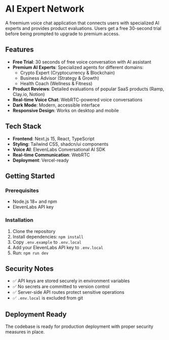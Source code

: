 # AI Expert Network

A freemium voice chat application that connects users with specialized AI experts and provides product evaluations. Users get a free 30-second trial before being prompted to upgrade to premium access.

## Features

- **Free Trial**: 30 seconds of free voice conversation with AI assistant
- **Premium AI Experts**: Specialized agents for different domains:
  - Crypto Expert (Cryptocurrency & Blockchain)
  - Business Advisor (Strategy & Growth)  
  - Health Coach (Wellness & Fitness)
- **Product Reviews**: Detailed evaluations of popular SaaS products (Ramp, Clay.io, Notion)
- **Real-time Voice Chat**: WebRTC-powered voice conversations
- **Dark Mode**: Modern, accessible interface
- **Responsive Design**: Works on desktop and mobile

## Tech Stack

- **Frontend**: Next.js 15, React, TypeScript
- **Styling**: Tailwind CSS, shadcn/ui components
- **Voice AI**: ElevenLabs Conversational AI SDK
- **Real-time Communication**: WebRTC
- **Deployment**: Vercel-ready

## Getting Started

### Prerequisites

- Node.js 18+ and npm
- ElevenLabs API key

### Installation

1. Clone the repository
2. Install dependencies: `npm install`
3. Copy `.env.example` to `.env.local`
4. Add your ElevenLabs API key to `.env.local`
5. Run: `npm run dev`

## Security Notes

- ✅ API keys are stored securely in environment variables
- ✅ No secrets are committed to version control
- ✅ Server-side API routes protect sensitive operations
- ✅ `.env.local` is excluded from git

## Deployment Ready

The codebase is ready for production deployment with proper security measures in place.

